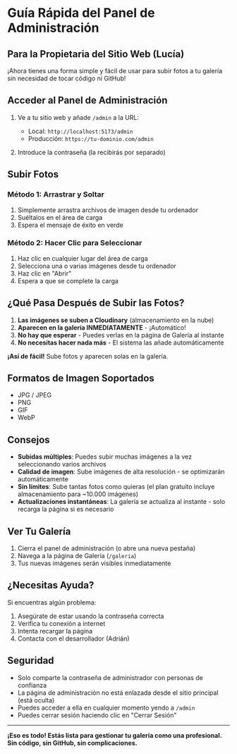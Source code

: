 # Guía Rápida del Panel de Administración

## Para la Propietaria del Sitio Web (Lucía)

¡Ahora tienes una forma simple y fácil de usar para subir fotos a tu galería sin necesidad de tocar código ni GitHub!

## Acceder al Panel de Administración

1. Ve a tu sitio web y añade `/admin` a la URL:
   - Local: `http://localhost:5173/admin`
   - Producción: `https://tu-dominio.com/admin`

2. Introduce la contraseña (la recibirás por separado)

## Subir Fotos

### Método 1: Arrastrar y Soltar
1. Simplemente arrastra archivos de imagen desde tu ordenador
2. Suéltalos en el área de carga
3. Espera el mensaje de éxito en verde

### Método 2: Hacer Clic para Seleccionar
1. Haz clic en cualquier lugar del área de carga
2. Selecciona una o varias imágenes desde tu ordenador
3. Haz clic en "Abrir"
4. Espera a que se complete la carga

## ¿Qué Pasa Después de Subir las Fotos?

1. **Las imágenes se suben a Cloudinary** (almacenamiento en la nube)
2. **Aparecen en la galería INMEDIATAMENTE** - ¡Automático!
3. **No hay que esperar** - Puedes verlas en la página de Galería al instante
4. **No necesitas hacer nada más** - El sistema las añade automáticamente

**¡Así de fácil!** Sube fotos y aparecen solas en la galería.

## Formatos de Imagen Soportados

- JPG / JPEG
- PNG
- GIF
- WebP

## Consejos

- **Subidas múltiples**: Puedes subir muchas imágenes a la vez seleccionando varios archivos
- **Calidad de imagen**: Sube imágenes de alta resolución - se optimizarán automáticamente
- **Sin límites**: Sube tantas fotos como quieras (el plan gratuito incluye almacenamiento para ~10.000 imágenes)
- **Actualizaciones instantáneas**: La galería se actualiza al instante - solo recarga la página si es necesario

## Ver Tu Galería

1. Cierra el panel de administración (o abre una nueva pestaña)
2. Navega a la página de Galería (`/galeria`)
3. Tus nuevas imágenes serán visibles inmediatamente

## ¿Necesitas Ayuda?

Si encuentras algún problema:
1. Asegúrate de estar usando la contraseña correcta
2. Verifica tu conexión a internet
3. Intenta recargar la página
4. Contacta con el desarrollador (Adrián)

## Seguridad

- Solo comparte la contraseña de administrador con personas de confianza
- La página de administración no está enlazada desde el sitio principal (está oculta)
- Puedes acceder a ella en cualquier momento yendo a `/admin`
- Puedes cerrar sesión haciendo clic en "Cerrar Sesión"

---

**¡Eso es todo! Estás lista para gestionar tu galería como una profesional. Sin código, sin GitHub, sin complicaciones.**
